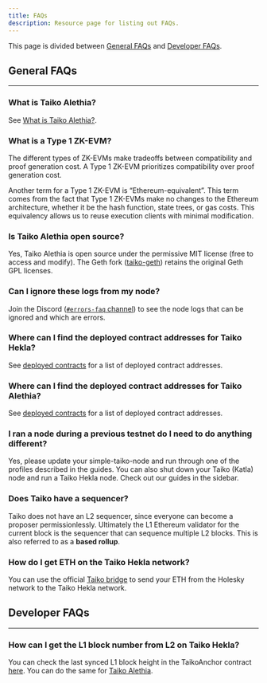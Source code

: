 ```yaml
---
title: FAQs
description: Resource page for listing out FAQs.
---
```


This page is divided between [General FAQs](#general-faqs) and [Developer FAQs](#developer-faqs).

## General FAQs

---

### What is Taiko Alethia?

See [What is Taiko Alethia?](/taiko-alethia-protocol/what-is-taiko-alethia).

### What is a Type 1 ZK-EVM?

The different types of ZK-EVMs make tradeoffs between compatibility and proof generation cost. A Type 1 ZK-EVM prioritizes compatibility over proof generation cost.

Another term for a Type 1 ZK-EVM is “Ethereum-equivalent”. This term comes from the fact that Type 1 ZK-EVMs make no changes to the Ethereum architecture, whether it be the hash function, state trees, or gas costs. This equivalency allows us to reuse execution clients with minimal modification.

### Is Taiko Alethia open source?

Yes, Taiko Alethia is open source under the permissive MIT license (free to access and modify). The Geth fork ([taiko-geth](https://github.com/taikoxyz/taiko-geth)) retains the original Geth GPL licenses.

### Can I ignore these logs from my node?

Join the Discord ([`#errors-faq` channel](https://discord.com/channels/984015101017346058/1193975550256107660)) to see the node logs that can be ignored and which are errors.

### Where can I find the deployed contract addresses for Taiko Hekla?

See [deployed contracts](/network-reference/contract-addresses) for a list of deployed contract addresses.

### Where can I find the deployed contract addresses for Taiko Alethia?

See [deployed contracts](/network-reference/contract-addresses) for a list of deployed contract addresses.

### I ran a node during a previous testnet do I need to do anything different?

Yes, please update your simple-taiko-node and run through one of the profiles described in the guides. You can also shut down your Taiko (Katla) node and run a Taiko Hekla node. Check out our guides in the sidebar.

### Does Taiko have a sequencer?

Taiko does not have an L2 sequencer, since everyone can become a proposer permissionlessly. Ultimately the L1 Ethereum validator for the current block is the sequencer that can sequence multiple L2 blocks. This is also referred to as a **based rollup**.

### How do I get ETH on the Taiko Hekla network?

You can use the official [Taiko bridge](https://bridge.hekla.taiko.xyz/) to send your ETH from the Holesky network to the Taiko Hekla network.

## Developer FAQs

---

### How can I get the L1 block number from L2 on Taiko Hekla?

You can check the last synced L1 block height in the TaikoAnchor contract [here](/network-reference/contract-addresses#taiko-hekla-contract-addresses). You can do the same for [Taiko Alethia](/network-reference/contract-addresses#taiko-alethia-contract-addresses).
